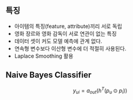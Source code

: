 ## 특징

- 아이템의 특징(feature, attribute)끼리 서로 독립
- 영화 장르와 영화 감독이 서로 연관이 없는 특징
- 데이터 셋이 커도 모델 예측에 관계 없다.
- 연속형 변수보다 이산형 변수에 더 적절히 사용된다.
- Laplace Smoothing 활용

## Naive Bayes Classifier

<!-- $$
\begin{align} % \begin{align\*}
y_{ui} = a_{out}(h^T(p_u \odot p_i))
\end{align}
$$ -->

$$
y_{ui} = a_{out}(h^T(p_u \odot p_i))
$$
